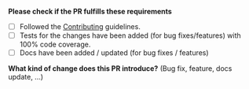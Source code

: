 **Please check if the PR fulfills these requirements**
- [ ] Followed the [Contributing](https://github.com/jaredwray/docula/blob/main/CONTRIBUTING.md) guidelines.
- [ ] Tests for the changes have been added (for bug fixes/features) with 100% code coverage.
- [ ] Docs have been added / updated (for bug fixes / features)

**What kind of change does this PR introduce?** (Bug fix, feature, docs update, ...)
